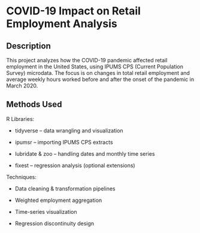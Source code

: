 <h1>COVID-19 Impact on Retail Employment Analysis</h1>

<h2>Description</h2>
This project analyzes how the COVID-19 pandemic affected retail employment in the United States, using IPUMS CPS (Current Population Survey) microdata. The focus is on changes in total retail employment and average weekly hours worked before and after the onset of the pandemic in March 2020.

<h2>Methods Used</h2>

R Libraries:

- tidyverse – data wrangling and visualization

- ipumsr – importing IPUMS CPS extracts

- lubridate & zoo – handling dates and monthly time series

- fixest – regression analysis (optional extensions)

Techniques:

- Data cleaning & transformation pipelines

- Weighted employment aggregation

- Time-series visualization

- Regression discontinuity design
